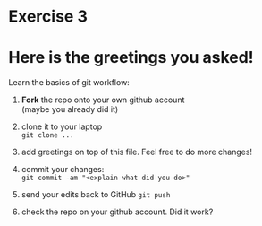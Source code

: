 # Exercise 3
# Here is the greetings you asked!

Learn the basics of git workflow:

1. **Fork** the repo onto your own github account  
(maybe you already did it)

2. clone it to your laptop  
`git clone ...`

3. add greetings on top of this file.  Feel free to do more changes!

4. commit your changes:  
`git commit -am "<explain what did you do>"`

5. send your edits back to GitHub
`git push`

6. check the repo on your github account.  Did it work?

